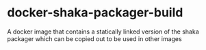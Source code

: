 # docker-shaka-packager-build

A docker image that contains a statically linked version of the shaka packager which can be copied out to be used in other images
